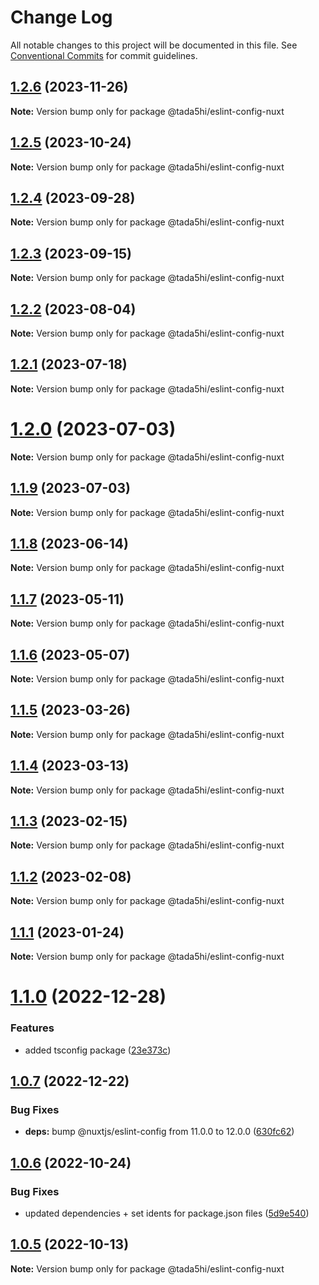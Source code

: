 # Change Log

All notable changes to this project will be documented in this file.
See [Conventional Commits](https://conventionalcommits.org) for commit guidelines.

## [1.2.6](https://github.com/tada5hi/javascript/compare/@tada5hi/eslint-config-nuxt@1.2.5...@tada5hi/eslint-config-nuxt@1.2.6) (2023-11-26)

**Note:** Version bump only for package @tada5hi/eslint-config-nuxt





## [1.2.5](https://github.com/tada5hi/javascript/compare/@tada5hi/eslint-config-nuxt@1.2.4...@tada5hi/eslint-config-nuxt@1.2.5) (2023-10-24)

**Note:** Version bump only for package @tada5hi/eslint-config-nuxt





## [1.2.4](https://github.com/tada5hi/javascript/compare/@tada5hi/eslint-config-nuxt@1.2.3...@tada5hi/eslint-config-nuxt@1.2.4) (2023-09-28)

**Note:** Version bump only for package @tada5hi/eslint-config-nuxt





## [1.2.3](https://github.com/tada5hi/javascript/compare/@tada5hi/eslint-config-nuxt@1.2.2...@tada5hi/eslint-config-nuxt@1.2.3) (2023-09-15)

**Note:** Version bump only for package @tada5hi/eslint-config-nuxt





## [1.2.2](https://github.com/tada5hi/javascript/compare/@tada5hi/eslint-config-nuxt@1.2.1...@tada5hi/eslint-config-nuxt@1.2.2) (2023-08-04)

**Note:** Version bump only for package @tada5hi/eslint-config-nuxt





## [1.2.1](https://github.com/tada5hi/javascript/compare/@tada5hi/eslint-config-nuxt@1.2.0...@tada5hi/eslint-config-nuxt@1.2.1) (2023-07-18)

**Note:** Version bump only for package @tada5hi/eslint-config-nuxt





# [1.2.0](https://github.com/tada5hi/javascript/compare/@tada5hi/eslint-config-nuxt@1.1.9...@tada5hi/eslint-config-nuxt@1.2.0) (2023-07-03)

**Note:** Version bump only for package @tada5hi/eslint-config-nuxt





## [1.1.9](https://github.com/tada5hi/javascript/compare/@tada5hi/eslint-config-nuxt@1.1.8...@tada5hi/eslint-config-nuxt@1.1.9) (2023-07-03)

**Note:** Version bump only for package @tada5hi/eslint-config-nuxt





## [1.1.8](https://github.com/tada5hi/javascript/compare/@tada5hi/eslint-config-nuxt@1.1.7...@tada5hi/eslint-config-nuxt@1.1.8) (2023-06-14)

**Note:** Version bump only for package @tada5hi/eslint-config-nuxt





## [1.1.7](https://github.com/tada5hi/javascript/compare/@tada5hi/eslint-config-nuxt@1.1.6...@tada5hi/eslint-config-nuxt@1.1.7) (2023-05-11)

**Note:** Version bump only for package @tada5hi/eslint-config-nuxt





## [1.1.6](https://github.com/tada5hi/javascript/compare/@tada5hi/eslint-config-nuxt@1.1.5...@tada5hi/eslint-config-nuxt@1.1.6) (2023-05-07)

**Note:** Version bump only for package @tada5hi/eslint-config-nuxt





## [1.1.5](https://github.com/tada5hi/javascript/compare/@tada5hi/eslint-config-nuxt@1.1.4...@tada5hi/eslint-config-nuxt@1.1.5) (2023-03-26)

**Note:** Version bump only for package @tada5hi/eslint-config-nuxt





## [1.1.4](https://github.com/tada5hi/javascript/compare/@tada5hi/eslint-config-nuxt@1.1.3...@tada5hi/eslint-config-nuxt@1.1.4) (2023-03-13)

**Note:** Version bump only for package @tada5hi/eslint-config-nuxt





## [1.1.3](https://github.com/tada5hi/javascript/compare/@tada5hi/eslint-config-nuxt@1.1.2...@tada5hi/eslint-config-nuxt@1.1.3) (2023-02-15)

**Note:** Version bump only for package @tada5hi/eslint-config-nuxt





## [1.1.2](https://github.com/tada5hi/javascript/compare/@tada5hi/eslint-config-nuxt@1.1.1...@tada5hi/eslint-config-nuxt@1.1.2) (2023-02-08)

**Note:** Version bump only for package @tada5hi/eslint-config-nuxt





## [1.1.1](https://github.com/tada5hi/javascript/compare/@tada5hi/eslint-config-nuxt@1.1.0...@tada5hi/eslint-config-nuxt@1.1.1) (2023-01-24)

**Note:** Version bump only for package @tada5hi/eslint-config-nuxt





# [1.1.0](https://github.com/tada5hi/javascript/compare/@tada5hi/eslint-config-nuxt@1.0.7...@tada5hi/eslint-config-nuxt@1.1.0) (2022-12-28)


### Features

* added tsconfig package ([23e373c](https://github.com/tada5hi/javascript/commit/23e373ce7eaaa63f977f09f789c57811f2d61c43))





## [1.0.7](https://github.com/tada5hi/javascript/compare/@tada5hi/eslint-config-nuxt@1.0.6...@tada5hi/eslint-config-nuxt@1.0.7) (2022-12-22)


### Bug Fixes

* **deps:** bump @nuxtjs/eslint-config from 11.0.0 to 12.0.0 ([630fc62](https://github.com/tada5hi/javascript/commit/630fc624130aa71eef28f71e1b18e772c62bb1b9))





## [1.0.6](https://github.com/tada5hi/javascript/compare/@tada5hi/eslint-config-nuxt@1.0.5...@tada5hi/eslint-config-nuxt@1.0.6) (2022-10-24)

### Bug Fixes

- updated dependencies + set idents for package.json files ([5d9e540](https://github.com/tada5hi/javascript/commit/5d9e540ea7e032194cfd913f7345d6ae7abe315e))

## [1.0.5](https://github.com/tada5hi/javascript/compare/@tada5hi/eslint-config-nuxt@1.0.4...@tada5hi/eslint-config-nuxt@1.0.5) (2022-10-13)

**Note:** Version bump only for package @tada5hi/eslint-config-nuxt
